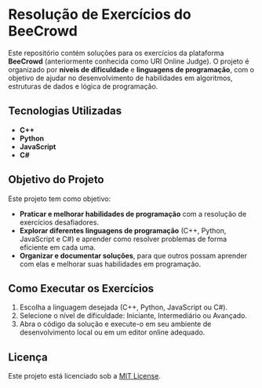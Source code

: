 # Resolução de Exercícios do BeeCrowd

Este repositório contém soluções para os exercícios da plataforma **BeeCrowd** (anteriormente conhecida como URI Online Judge). O projeto é organizado por **níveis de dificuldade** e **linguagens de programação**, com o objetivo de ajudar no desenvolvimento de habilidades em algoritmos, estruturas de dados e lógica de programação.


## Tecnologias Utilizadas

- **C++**
- **Python**
- **JavaScript**
- **C#**



## Objetivo do Projeto

Este projeto tem como objetivo:

- **Praticar e melhorar habilidades de programação** com a resolução de exercícios desafiadores.
- **Explorar diferentes linguagens de programação** (C++, Python, JavaScript e C#) e aprender como resolver problemas de forma eficiente em cada uma.
- **Organizar e documentar soluções**, para que outros possam aprender com elas e melhorar suas habilidades em programação.

## Como Executar os Exercícios

1. Escolha a linguagem desejada (C++, Python, JavaScript ou C#).
2. Selecione o nível de dificuldade: Iniciante, Intermediário ou Avançado.
3. Abra o código da solução e execute-o em seu ambiente de desenvolvimento local ou em um editor online adequado.

## Licença

Este projeto está licenciado sob a [MIT License](LICENSE).